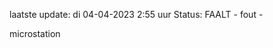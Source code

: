 laatste update: 
di 04-04-2023  2:55   uur 
Status: FAALT - fout - 
<div class="service R">microstation</div>